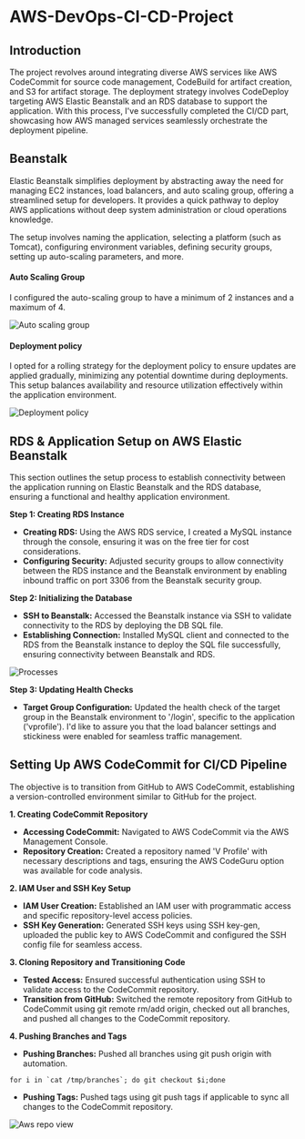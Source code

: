 # AWS-DevOps-CI-CD-Project



## Introduction

The project revolves around integrating diverse AWS services like AWS CodeCommit for source code management, CodeBuild for artifact creation, and S3 for artifact storage. The deployment strategy involves CodeDeploy targeting AWS Elastic Beanstalk and an RDS database to support the application.
With this process, I've successfully completed the CI/CD part, showcasing how AWS managed services seamlessly orchestrate the deployment pipeline.

## Beanstalk

Elastic Beanstalk simplifies deployment by abstracting away the need for managing EC2 instances, load balancers, and auto scaling group, offering a streamlined setup for developers. It provides a quick pathway to deploy AWS applications without deep system administration or cloud operations knowledge.

The setup involves naming the application, selecting a platform (such as Tomcat), configuring environment variables, defining security groups, setting up auto-scaling parameters, and more. 

#### Auto Scaling Group
I configured the auto-scaling group to have a minimum of 2 instances and a maximum of 4.

![Auto scaling group](https://github.com/ataullahkhanrifat/AWS-DevOps-CI-CD-Project/assets/89423331/b0c8ad15-95ea-4edf-93d2-7a224d2a13a5)

#### Deployment policy
I opted for a rolling strategy for the deployment policy to ensure updates are applied gradually, minimizing any potential downtime during deployments. This setup balances availability and resource utilization effectively within the application environment.

![Deployment policy](https://github.com/ataullahkhanrifat/AWS-DevOps-CI-CD-Project/assets/89423331/9b9ee5b7-ec71-49a7-9494-5b59b19502e5)

## RDS & Application Setup on AWS Elastic Beanstalk

This section outlines the setup process to establish connectivity between the application running on Elastic Beanstalk and the RDS database, ensuring a functional and healthy application environment.

**Step 1: Creating RDS Instance**
+ **Creating RDS:** Using the AWS RDS service, I created a MySQL instance through the console, ensuring it was on the free tier for cost considerations.
+ **Configuring Security:** Adjusted security groups to allow connectivity between the RDS instance and the Beanstalk environment by enabling inbound traffic on port 3306 from the Beanstalk security group.

**Step 2: Initializing the Database**
+ **SSH to Beanstalk:** Accessed the Beanstalk instance via SSH to validate connectivity to the RDS by deploying the DB SQL file.
+ **Establishing Connection:** Installed MySQL client and connected to the RDS from the Beanstalk instance to deploy the SQL file successfully, ensuring connectivity between Beanstalk and RDS.

![Processes](https://github.com/ataullahkhanrifat/AWS-DevOps-CI-CD-Project/assets/89423331/9d5c6689-816b-4ae2-8926-20d32778e76c)



**Step 3: Updating Health Checks**
+ **Target Group Configuration:** Updated the health check of the target group in the Beanstalk environment to '/login', specific to the application ('vprofile'). I'd like to assure you that the load balancer settings and stickiness were enabled for seamless traffic management.

## Setting Up AWS CodeCommit for CI/CD Pipeline

The objective is to transition from GitHub to AWS CodeCommit, establishing a version-controlled environment similar to GitHub for the project.

**1. Creating CodeCommit Repository**
+ **Accessing CodeCommit:** Navigated to AWS CodeCommit via the AWS Management Console.
+ **Repository Creation:** Created a repository named 'V Profile' with necessary descriptions and tags, ensuring the AWS CodeGuru option was available for code analysis.

**2. IAM User and SSH Key Setup**
+ **IAM User Creation:** Established an IAM user with programmatic access and specific repository-level access policies.
+ **SSH Key Generation:** Generated SSH keys using SSH key-gen, uploaded the public key to AWS CodeCommit and configured the SSH config file for seamless access.

**3. Cloning Repository and Transitioning Code**
+ **Tested Access:** Ensured successful authentication using SSH to validate access to the CodeCommit repository.
+ **Transition from GitHub:** Switched the remote repository from GitHub to CodeCommit using git remote rm/add origin, checked out all branches, and pushed all changes to the CodeCommit repository.

**4. Pushing Branches and Tags**
+ **Pushing Branches:** Pushed all branches using git push origin with automation.
```
for i in `cat /tmp/branches`; do git checkout $i;done

```
+ **Pushing Tags:** Pushed tags using git push tags if applicable to sync all changes to the CodeCommit repository.

![Aws repo view](https://github.com/ataullahkhanrifat/AWS-DevOps-CI-CD-Project/assets/89423331/6c4fe680-247e-4140-a9ec-45a23d333767)


